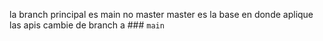 la branch principal es main no master
master es la base en donde aplique las apis
cambie de branch a  ### `main`
